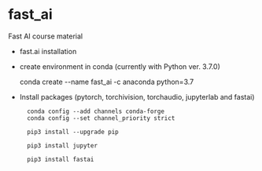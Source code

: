 # fast_ai
Fast AI course material

+ fast.ai installation

- create environment in conda (currently with Python ver. 3.7.0)

  	 conda create --name fast_ai -c anaconda python=3.7     

- Install packages (pytorch, torchivision, torchaudio, jupyterlab and fastai)

		conda config --add channels conda-forge
		conda config --set channel_priority strict 

		pip3 install --upgrade pip

		pip3 install jupyter

		pip3 install fastai

